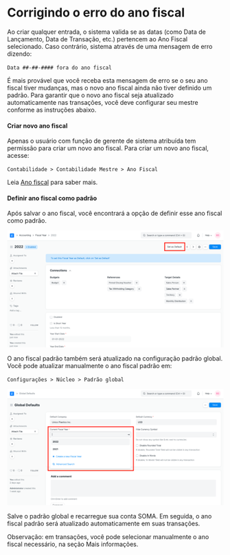 # Corrigindo o erro do ano fiscal


Ao criar qualquer entrada, o sistema valida se as datas (como Data de Lançamento, Data de Transação, etc.) pertencem ao Ano Fiscal selecionado. Caso contrário, sistema através de uma mensagem de erro dizendo:


`Data ##-##-#### fora do ano fiscal`


É mais provável que você receba esta mensagem de erro se o seu ano fiscal tiver mudanças, mas o novo ano fiscal ainda não tiver definido um padrão. Para garantir que o novo ano fiscal seja atualizado automaticamente nas transações, você deve configurar seu mestre conforme as instruções abaixo.


#### Criar novo ano fiscal


Apenas o usuário com função de gerente de sistema atribuída tem permissão para criar um novo ano fiscal. Para criar um novo ano fiscal, acesse:


`Contabilidade > Contabilidade Mestre > Ano Fiscal`


Leia [Ano fiscal](/docs/pt/accounts/fiscal-year) para saber mais.


#### Definir ano fiscal como padrão


Após salvar o ano fiscal, você encontrará a opção de definir esse ano fiscal como padrão.


![Definir ano fiscal como padrão](/files/set-fiscal-year-as-default.png)


O ano fiscal padrão também será atualizado na configuração padrão global. Você pode atualizar manualmente o ano fiscal padrão em:


`Configurações > Núcleo > Padrão global`


![Configuração do ano fiscal atual em padrões globais](/files/current-fiscal-year-in-global-defaults.png)


Salve o padrão global e recarregue sua conta SOMA. Em seguida, o ano fiscal padrão será atualizado automaticamente em suas transações.


Observação: em transações, você pode selecionar manualmente o ano fiscal necessário, na seção Mais informações.

